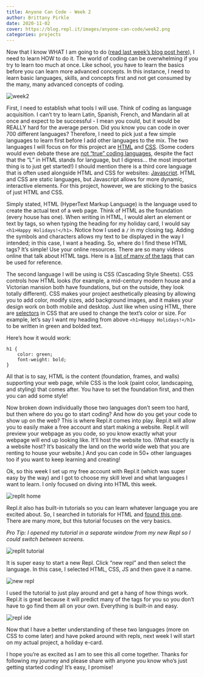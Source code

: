 ```yaml
---
title: Anyone Can Code - Week 2
author: Brittany Pirkle
date: 2020-11-02
cover: https://blog.repl.it/images/anyone-can-code/week2.png
categories: projects
---
```


Now that I know WHAT I am going to do ([read last week’s blog post here](https://blog.repl.it/anyone-can-code-week1)), I need to learn HOW to do it. The world of coding can be overwhelming if you try to learn too much at once. Like school, you have to learn the basics before you can learn more advanced concepts. In this instance, I need to learn basic languages, skills, and concepts first and not get consumed by the many, many advanced concepts of coding. 

![week2](https://blog.repl.it/images/anyone-can-code/week2.png)

First, I need to establish what tools I will use. Think of coding as language acquisition. I can’t try to learn Latin, Spanish, French, and Mandarin all at once and expect to be successful - I mean you could, but it would be REALLY hard for the average person. Did you know you can code in over 700 different languages? Therefore, I need to pick just a few simple languages to learn first before I add other languages to the mix. The two languages I will focus on for this project are [HTML](https://developer.mozilla.org/en-US/docs/Web/HTML) and [CSS](https://developer.mozilla.org/en-US/docs/Web/CSS). (Some coders would even debate these are [not “true” coding languages](https://ischool.syr.edu/why-html-is-not-a-programming-language/), despite the fact that the “L” in HTML stands for language, but I digress… the most important thing is to just get started!) I should mention there is a third core language that is often used alongside HTML and CSS for websites: [Javascript](https://developer.mozilla.org/en-US/docs/Web/JavaScript). HTML and CSS are static languages, but Javascript allows for more dynamic, interactive elements. For this project, however, we are sticking to the basics of just HTML and CSS.

Simply stated, HTML (HyperText Markup Language) is the language used to create the actual text of a web page. Think of HTML as the foundation (every house has one). When writing in HTML, I would alert an element or text by tags, so when typing the heading for my holiday card, I would say `<h1>Happy Holidays!</h1>`. Notice how I used a `/` in my closing tag. Adding the symbols and characters allows my text to be displayed in the way I intended; in this case, I want a heading. So, where do I find these HTML tags? It’s simple! Use your online resources. There are so many videos online that talk about HTML tags. Here is a [list of many of the tags](https://www.w3schools.com/tags/) that can be used for reference.

The second language I will be using is CSS (Cascading Style Sheets). CSS controls how HTML looks (for example, a mid-century modern house and a Victorian mansion both have foundations, but on the outside, they look totally different). CSS makes your project aesthetically pleasing by allowing you to add color, modify sizes, add background images, and it makes your design work on both mobile and desktop. Just like when using HTML, there are [selectors](https://www.w3schools.com/css/css_syntax.asp) in CSS that are used to change the text’s color or size. For example, let’s say I want my heading from above `<h1>Happy Holidays!</h1>` to be written in green and bolded text. 

Here’s how it would work: 

```
h1 {
    color: green;
    font-weight: bold;
}
```

All that is to say, HTML is the content (foundation, frames, and walls) supporting your web page, while CSS is the look (paint color, landscaping, and styling) that comes after. You have to set the foundation first, and then you can add some style! 

Now broken down individually those two languages don’t seem too hard, but then where do you go to start coding? And how do you get your code to show up on the web? This is where Repl.it comes into play. Repl.it will allow you to easily make a free account and start making a website. Repl.it will preview your webpage as you code, so you know exactly what your webpage will end up looking like. It’ll host the website too. (What exactly is a website host? It’s basically the land on the world wide web that you are renting to house your website.) And you can code in 50+ other languages too if you want to keep learning and creating!

Ok, so this week I set up my free account with Repl.it (which was super easy by the way) and I got to choose my skill level and what languages I want to learn. I only focused on diving into HTML this week. 

![replit home](https://blog.repl.it/images/anyone-can-code/2.4.png)

Repl.it also has built-in tutorials so you can learn whatever language you are excited about. So, I searched in tutorials for HTML and [found this one](https://repl.it/talk/learn/Getting-Started-with-HTML-in-10-minutes/16821). There are many more, but this tutorial focuses on the very basics. 

*Pro Tip: I opened my tutorial in a separate window from my new Repl so I could switch between screens.*

![replit tutorial](https://blog.repl.it/images/anyone-can-code/2.6.png)

It is super easy to start a new Repl. Click “new repl” and then select the language. In this case, I selected HTML, CSS, JS and then gave it a name. 

![new repl](https://blog.repl.it/images/anyone-can-code/2.5.png)

I used the tutorial to just play around and get a hang of how things work. Repl.it is great because it will predict many of the tags for you so you don’t have to go find them all on your own. Everything is built-in and easy. 

![repl ide](https://blog.repl.it/images/anyone-can-code/2.1.png)

Now that I have a better understanding of these two languages (more on CSS to come later) and have poked around with repls, next week I will start on my actual project, a holiday e-card. 

I hope you’re as excited as I am to see this all come together. Thanks for following my journey and please share with anyone you know who’s just getting started coding! It’s easy, I promise!